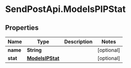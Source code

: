 # SendPostApi.ModelsPIPStat

## Properties
Name | Type | Description | Notes
------------ | ------------- | ------------- | -------------
**name** | **String** |  | [optional] 
**stat** | [**ModelsIPStat**](ModelsIPStat.md) |  | [optional] 
